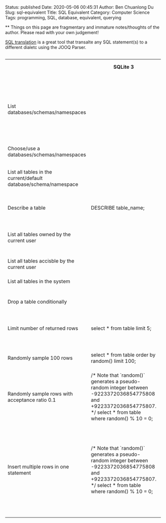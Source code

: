 Status: published
Date: 2020-05-06 00:45:31
Author: Ben Chuanlong Du
Slug: sql-equivalent
Title: SQL Equivalent
Category: Computer Science
Tags: programming, SQL, database, equivalent, querying

**
Things on this page are
fragmentary and immature notes/thoughts of the author.
Please read with your own judgement!


[SQL translation](https://www.jooq.org/translate/)
is a great tool that transalte any SQL statement(s) to a different dialetc using the JOOQ Parser.

<div style="overflow-x:auto;">
<table style="width:100%">
  <tr>
    <th> </th>
    <th> SQLite 3 </th>
    <th> MySQL </th>
    <th> Spark/Hive SQL </th>
    <th> Teradata SQL </th>
    <th> Oracle SQL </th>
    <th> MS SQL Server </th>
  </tr>
  <tr>
    <td> List databases/schemas/namespaces </td>
    <td>  
    </td>
    <td>  
        show databases
    </td>
    <td>  
        show databases;

        hdfs dfs -ls /path/to/hive/warehouse

        /*Or you can query the Hive Metastore DB if you have access*/

    </td>
    <td>  </td>
    <td>  </td>
    <td>  </td>
  </tr>
  <tr>
    <td> Choose/use a databases/schemas/namespaces </td>
    <td>  
    </td>
    <td>  
        use database_name
    </td>
    <td>  
    </td>
    <td>  </td>
    <td>  </td>
    <td>  </td>
  </tr>
  <tr>
    <td> List all tables in the current/default database/schema/namespace </td>
    <td>  
    </td>
    <td>  
        show tables;
    </td>
    <td>  </td>
    <td>  </td>
    <td>  
        select 
            * 
        from 
            dba_tables
        where 
            table_schema = 'current database name'
        ;
    </td>
    <td>  
        SELECT 
            table_name 
        FROM 
            information_schema.tables 
        WHERE 
            table_type = 'BASE TABLE' 
        AND 
            table_catalog = 'current database name' 
    </td>
  </tr>
  <tr>
    <td> Describe a table </td>
    <td>  
        DESCRIBE table_name;
    </td>
    <td>  </td>
    <td>  
        HELP TABLE table_name;
        -- or
        HELP COLUMN table_name.*;
    </td>
    <td>  
        DESCRIBE table_name;
    </td>
    <td>  
    </td>
  </tr>
  <tr>
    <td> List all tables owned by the current user </td>
    <td>  
    </td>
    <td>  </td>
    <td>  </td>
    <td>  </td>
    <td>  
        /* there is no "owner" column in user_tables,
           since all tables in user_tables are owned by the current user
         */
        select * from user_tables;
        select * from all_tables where owner="current_user_name";
        select * from dba_tables where owner="curent_user_name";
    </td>
    <td>  </td>
  </tr>
  <tr>
    <td> List all tables accisble by the current user </td>
    <td>  
    </td>
    <td>  </td>
    <td>  </td>
    <td>  </td>
    <td>  
        select * from all_tables;
    </td>
    <td>  </td>
  </tr>
  <tr>
    <td> List all tables in the system </td>
    <td>  </td>
    <td>  </td>
    <td>  </td>
    <td>  
        select * from dba_tables;
    </td>
    <td>  </td>
  </tr>
  <tr>
    <td> Drop a table conditionally </td>
    <td>  </td>
    <td>  </td>
    <td>  </td>
    <td>  
        select * from dba_tables;
    </td>
    <td>  
        IF object_id(table_name) IS NOT NULL THEN 
            DROP TABLE table_name
    </td>
  </tr>
  <tr>
    <td> Limit number of returned rows </td>
    <td>  
        select * from table limit 5;
    </td>
    <td>  
        select * from table limit 5;
    </td>
    <td>  </td>
    <td>  
        select top 5 * from table;
    </td>
    <td>  
        select * from table limit 5;
    </td>
    <td>  
        -- select top 5 queries
        select top 5 * from table;
        -- select top 50% queries
        select top 50 percent * from table;
    </td>
  </tr>
  <tr>
    <td> Randomly sample 100 rows </td>
    <td>  
        select 
            * 
        from 
            table 
        order by 
            random() 
        limit 100;
    </td>
    <td>  
    </td>
    <td>  
    </td>
    <td>  
        select * from table sample 100;
    </td>
    <td>  
    </td>
    <td>  
    </td>
  </tr>
  <tr>
    <td> Randomly sample rows with acceptance ratio 0.1 </td>
    <td>  
        /*
        Note that `random()` generates a pseudo-random integer 
        between -9223372036854775808 and +9223372036854775807. 
        */
        select 
            * 
        from 
            table 
        where
            random() % 10 = 0;
    </td>
    <td>  
    </td>
    <td>  
    </td>
    <td>  
        select * from table sample 0.1;
    </td>
    <td>  
    </td>
    <td>  
    </td>
  </tr>
  <tr>
    <td> Insert multiple rows in one statement </td>
    <td>  
        /*
        Note that `random()` generates a pseudo-random integer 
        between -9223372036854775808 and +9223372036854775807. 
        */
        select 
            * 
        from 
            table 
        where
            random() % 10 = 0;
    </td>
    <td>  
    </td>
    <td>  
    </td>
    <td>  
        INSERT INTO table_name (
            first_name,
            last_name
        ) VALUES 
            ('Fred', 'Smith'),
            ('John', 'Smith'),
            ('Michael', 'Smith'),
            ('Robert', 'Smith')
        ;
    </td>
    <td>  
        insert into pager (PAG_ID,PAG_PARENT,PAG_NAME,PAG_ACTIVE)
        select 8000, 0, 'Multi 8000', 1 from dual
        union all 
        select 8001, 0, 'Multi 8001', 1 from dual
        ;
        -- or
        INSERT ALL
        INTO t (col1, col2, col3) VALUES ('val1_1', 'val1_2', 'val1_3')
        INTO t (col1, col2, col3) VALUES ('val2_1', 'val2_2', 'val2_3')
        INTO t (col1, col2, col3) VALUES ('val3_1', 'val3_2', 'val3_3')
        ;
    </td>
    <td>  
    </td>
  </tr>
</table>
</div>

